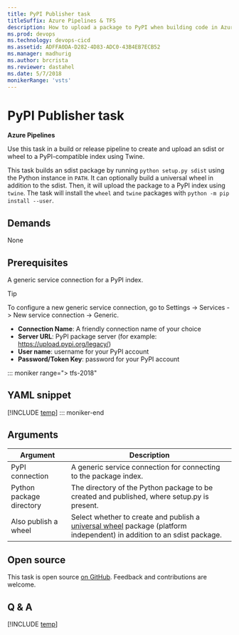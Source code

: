 ```yaml
---
title: PyPI Publisher task
titleSuffix: Azure Pipelines & TFS
description: How to upload a package to PyPI when building code in Azure Pipelines and TFS
ms.prod: devops
ms.technology: devops-cicd
ms.assetid: ADFFA0DA-D282-4D83-ADC0-43B4EB7ECB52
ms.manager: madhurig
ms.author: brcrista
ms.reviewer: dastahel
ms.date: 5/7/2018
monikerRange: 'vsts'
---
```


# PyPI Publisher task

**Azure Pipelines**

Use this task in a build or release pipeline to create and upload an sdist or wheel to a PyPI-compatible index using Twine.

This task builds an sdist package by running `python setup.py sdist` using the Python instance in `PATH`.
It can optionally build a universal wheel in addition to the sdist.
Then, it will upload the package to a PyPI index using `twine`.
The task will install the `wheel` and `twine` packages with `python -m pip install --user`.

## Demands

None

## Prerequisites
A generic service connection for a PyPI index.

> [!TIP]
> To configure a new generic service connection, go to Settings -> Services -> New service connection -> Generic.
> * **Connection Name**: A friendly connection name of your choice
> * **Server URL**: PyPI package server (for example: https://upload.pypi.org/legacy/)
> * **User name**: username for your PyPI account
> * **Password/Token Key**: password for your PyPI account

::: moniker range="> tfs-2018"
## YAML snippet
[!INCLUDE [temp](../_shared/yaml/PyPIPublisherV0.md)]
::: moniker-end

## Arguments

| Argument | Description |
|----------|-------------|
| PyPI connection | A generic service connection for connecting to the package index. |
| Python package directory | The directory of the Python package to be created and published, where setup.py is present. |
| Also publish a wheel | Select whether to create and publish a [universal wheel](https://packaging.python.org/tutorials/distributing-packages/#wheels) package (platform independent) in addition to an sdist package. |

## Open source

This task is open source [on GitHub](https://github.com/Microsoft/vsts-tasks). Feedback and contributions are welcome.

## Q & A
<!-- BEGINSECTION class="md-qanda" -->

[!INCLUDE [temp](../../_shared/qa-agents.md)]


<!-- ENDSECTION -->
